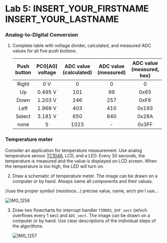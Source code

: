 # Lab 5: INSERT_YOUR_FIRSTNAME INSERT_YOUR_LASTNAME

### Analog-to-Digital Conversion

1. Complete table with voltage divider, calculated, and measured ADC values for all five push buttons.

   | **Push button** | **PC0[A0] voltage** | **ADC value (calculated)** | **ADC value (measured)** | **ADC value (measured, hex)** |
   | :-: | :-: | :-: | :-: | :-: |
   | Right  | 0&nbsp;V     | 0    | 0   | 0     |
   | Up     | 0.495&nbsp;V | 101  | 99  | 0x65  |
   | Down   | 1.203&nbsp;V | 246  | 257 | 0xF6  |
   | Left   | 1.969&nbsp;V | 403  | 410 | 0x193 |
   | Select | 3.181&nbsp;V | 650  | 640 | 0x28A |
   | none   | 5            | 1023 |  -  | 0x3FF |

### Temperature meter

Consider an application for temperature measurement. Use analog temperature sensor [TC1046](http://ww1.microchip.com/downloads/en/DeviceDoc/21496C.pdf), LCD, and a LED. Every 30 seconds, the temperature is measured and the value is displayed on LCD screen. When the temperature is too high, the LED will turn on.

2. Draw a schematic of temperature meter. The image can be drawn on a computer or by hand. Always name all components and their values.

//use the proper symbol (resistnce...) precise value, name, wich pin I use...

   ![![IMG_1258](https://user-images.githubusercontent.com/115087529/199303687-3312442b-2a25-4117-9ad9-56feb69cf34d.jpg)
]()

3. Draw two flowcharts for interrupt handler `TIMER1_OVF_vect` (which overflows every 1&nbsp;sec) and `ADC_vect`. The image can be drawn on a computer or by hand. Use clear descriptions of the individual steps of the algorithms.

   ![![IMG_1257](https://user-images.githubusercontent.com/115087529/199303853-6d029931-4d54-44c5-ae8f-a8fca6cb3433.jpg)
]()
